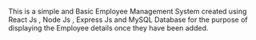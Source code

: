 This is a simple and Basic Employee Management System created using React Js , Node Js , Express Js and MySQL Database for the purpose of displaying the Employee details once they have been added.
